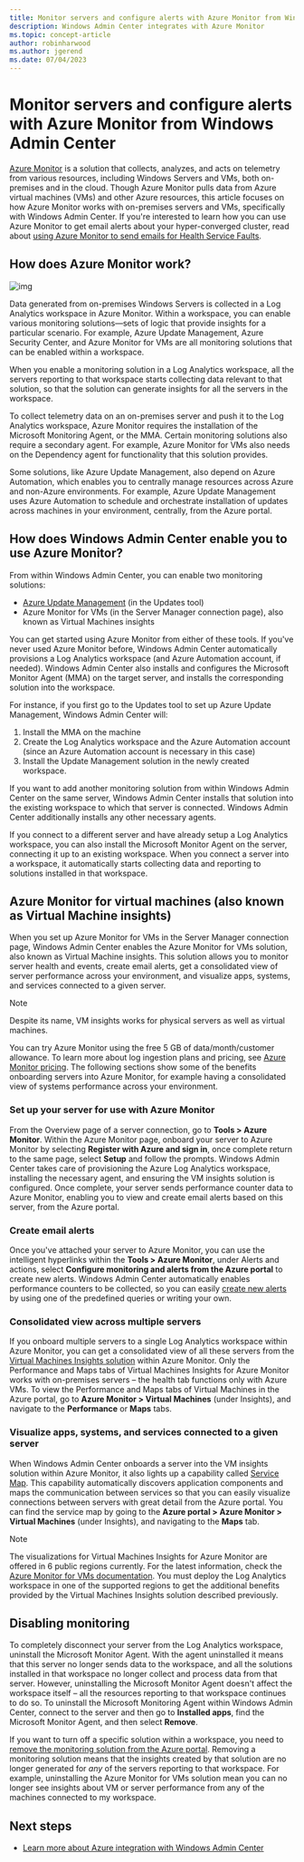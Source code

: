 ```yaml
---
title: Monitor servers and configure alerts with Azure Monitor from Windows Admin Center
description: Windows Admin Center integrates with Azure Monitor
ms.topic: concept-article
author: robinharwood
ms.author: jgerend
ms.date: 07/04/2023
---
```


# Monitor servers and configure alerts with Azure Monitor from Windows Admin Center

[Azure Monitor](/azure/azure-monitor/overview) is a solution that collects, analyzes, and acts on telemetry from various resources, including Windows Servers and VMs, both on-premises and in the cloud. Though Azure Monitor pulls data from Azure virtual machines (VMs) and other Azure resources, this article focuses on how Azure Monitor works with on-premises servers and VMs, specifically with Windows Admin Center. If you're interested to learn how you can use Azure Monitor to get email alerts about your hyper-converged cluster, read about [using Azure Monitor to send emails for Health Service Faults](../../../storage/storage-spaces/configure-azure-monitor.md).

## How does Azure Monitor work?

![img](../media/azure-monitor-diagram.png)

Data generated from on-premises Windows Servers is collected in a Log Analytics workspace in Azure Monitor. Within a workspace, you can enable various monitoring solutions—sets of logic that provide insights for a particular scenario. For example, Azure Update Management, Azure Security Center, and Azure Monitor for VMs are all monitoring solutions that can be enabled within a workspace.

When you enable a monitoring solution in a Log Analytics workspace, all the servers reporting to that workspace starts collecting data relevant to that solution, so that the solution can generate insights for all the servers in the workspace.

To collect telemetry data on an on-premises server and push it to the Log Analytics workspace, Azure Monitor requires the installation of the Microsoft Monitoring Agent, or the MMA. Certain monitoring solutions also require a secondary agent. For example, Azure Monitor for VMs also needs on the Dependency agent for functionality that this solution provides.

Some solutions, like Azure Update Management, also depend on Azure Automation, which enables you to centrally manage resources across Azure and non-Azure environments. For example, Azure Update Management uses Azure Automation to schedule and orchestrate installation of updates across machines in your environment, centrally, from the Azure portal.

## How does Windows Admin Center enable you to use Azure Monitor?

From within Windows Admin Center, you can enable two monitoring solutions:

- [Azure Update Management](azure-update-management.md) (in the Updates tool)
- Azure Monitor for VMs (in the Server Manager connection page), also known as Virtual Machines insights

You can get started using Azure Monitor from either of these tools. If you've never used Azure Monitor before, Windows Admin Center automatically provisions a Log Analytics workspace (and Azure Automation account, if needed). Windows Admin Center also installs and configures the Microsoft Monitor Agent (MMA) on the target server, and installs the corresponding solution into the workspace.

For instance, if you first go to the Updates tool to set up Azure Update Management, Windows Admin Center will:

1. Install the MMA on the machine
2. Create the Log Analytics workspace and the Azure Automation account (since an Azure Automation account is necessary in this case)
3. Install the Update Management solution in the newly created workspace.

If you want to add another monitoring solution from within Windows Admin Center on the same server, Windows Admin Center installs that solution into the existing workspace to which that server is connected. Windows Admin Center additionally installs any other necessary agents.

If you connect to a different server and have already setup a Log Analytics workspace, you can also install the Microsoft Monitor Agent on the server, connecting it up to an existing workspace. When you connect a server into a workspace, it automatically starts collecting data and reporting to solutions installed in that workspace.

## Azure Monitor for virtual machines (also known as Virtual Machine insights)

When you set up Azure Monitor for VMs in the Server Manager connection page, Windows Admin Center enables the Azure Monitor for VMs solution, also known as Virtual Machine insights. This solution allows you to monitor server health and events, create email alerts, get a consolidated view of server performance across your environment, and visualize apps, systems, and services connected to a given server.

> [!NOTE]
> Despite its name, VM insights works for physical servers as well as virtual machines.

You can try Azure Monitor using the free 5 GB of data/month/customer allowance. To learn more about log ingestion plans and pricing, see [Azure Monitor pricing](https://azure.microsoft.com/pricing/details/monitor/). The following sections show some of the benefits onboarding servers into Azure Monitor, for example having a consolidated view of systems performance across your environment.

### Set up your server for use with Azure Monitor

From the Overview page of a server connection, go to **Tools > Azure Monitor**. Within the Azure Monitor page, onboard your server to Azure Monitor by selecting **Register with Azure and sign in**, once complete return to the same page, select **Setup** and follow the prompts. Windows Admin Center takes care of provisioning the Azure Log Analytics workspace, installing the necessary agent, and ensuring the VM insights solution is configured. Once complete, your server sends performance counter data to Azure Monitor, enabling you to view and create email alerts based on this server, from the Azure portal.

### Create email alerts

Once you've attached your server to Azure Monitor, you can use the intelligent hyperlinks within the **Tools > Azure Monitor**, under Alerts and actions, select **Configure monitoring and alerts from the Azure portal** to create new alerts. Windows Admin Center automatically enables performance counters to be collected, so you can easily [create new alerts](/azure/azure-monitor/platform/alerts-log) by using one of the predefined queries or writing your own.

### Consolidated view across multiple servers

If you onboard multiple servers to a single Log Analytics workspace within Azure Monitor, you can get a consolidated view of all these servers from the [Virtual Machines Insights solution](/azure/azure-monitor/insights/vminsights-overview) within Azure Monitor.  Only the Performance and Maps tabs of Virtual Machines Insights for Azure Monitor works with on-premises servers – the health tab functions only with Azure VMs. To view the Performance and Maps tabs of Virtual Machines in the Azure portal, go to **Azure Monitor > Virtual Machines** (under Insights), and navigate to the **Performance** or **Maps** tabs.

### Visualize apps, systems, and services connected to a given server

When Windows Admin Center onboards a server into the VM insights solution within Azure Monitor, it also lights up a capability called [Service Map](/azure/azure-monitor/insights/service-map). This capability automatically discovers application components and maps the communication between services so that you can easily visualize connections between servers with great detail from the Azure portal. You can find the service map by going to the **Azure portal > Azure Monitor > Virtual Machines** (under Insights), and navigating to the **Maps** tab.

> [!NOTE]
> The visualizations for Virtual Machines Insights for Azure Monitor are offered in 6 public regions currently.  For the latest information, check the [Azure Monitor for VMs documentation](/azure/azure-monitor/insights/vminsights-onboard#log-analytics).  You must deploy the Log Analytics workspace in one of the supported regions to get the additional benefits provided by the Virtual Machines Insights solution described previously.

## Disabling monitoring

To completely disconnect your server from the Log Analytics workspace, uninstall the Microsoft Monitor Agent. With the agent uninstalled it means that this server no longer sends data to the workspace, and all the solutions installed in that workspace no longer collect and process data from that server. However, uninstalling the Microsoft Monitor Agent doesn't affect the workspace itself – all the resources reporting to that workspace continues to do so. To uninstall the Microsoft Monitoring Agent within Windows Admin Center, connect to the server and then go to **Installed apps**, find the Microsoft Monitor Agent, and then select **Remove**.

If you want to turn off a specific solution within a workspace, you need to [remove the monitoring solution from the Azure portal](/azure/azure-monitor/insights/solutions#remove-a-management-solution). Removing a monitoring solution means that the insights created by that solution are no longer generated for _any_ of the servers reporting to that workspace. For example, uninstalling the Azure Monitor for VMs solution mean you can no longer see insights about VM or server performance from any of the machines connected to my workspace.

## Next steps

- [Learn more about Azure integration with Windows Admin Center](./index.md)

